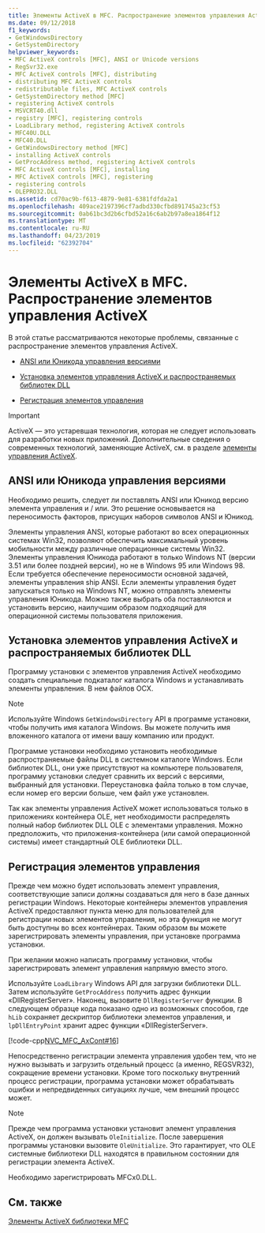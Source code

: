 ```yaml
---
title: Элементы ActiveX в MFC. Распространение элементов управления ActiveX
ms.date: 09/12/2018
f1_keywords:
- GetWindowsDirectory
- GetSystemDirectory
helpviewer_keywords:
- MFC ActiveX controls [MFC], ANSI or Unicode versions
- RegSvr32.exe
- MFC ActiveX controls [MFC], distributing
- distributing MFC ActiveX controls
- redistributable files, MFC ActiveX controls
- GetSystemDirectory method [MFC]
- registering ActiveX controls
- MSVCRT40.dll
- registry [MFC], registering controls
- LoadLibrary method, registering ActiveX controls
- MFC40U.DLL
- MFC40.DLL
- GetWindowsDirectory method [MFC]
- installing ActiveX controls
- GetProcAddress method, registering ActiveX controls
- MFC ActiveX controls [MFC], installing
- MFC ActiveX controls [MFC], registering
- registering controls
- OLEPRO32.DLL
ms.assetid: cd70ac9b-f613-4879-9e81-6381fdfda2a1
ms.openlocfilehash: 409ace2197396cf7adbd330cfbd891745a23cf53
ms.sourcegitcommit: 0ab61bc3d2b6cfbd52a16c6ab2b97a8ea1864f12
ms.translationtype: MT
ms.contentlocale: ru-RU
ms.lasthandoff: 04/23/2019
ms.locfileid: "62392704"
---
```

# <a name="mfc-activex-controls-distributing-activex-controls"></a>Элементы ActiveX в MFC. Распространение элементов управления ActiveX

В этой статье рассматриваются некоторые проблемы, связанные с распространение элементов управления ActiveX.

- [ANSI или Юникода управления версиями](#_core_ansi_or_unicode_control_versions)

- [Установка элементов управления ActiveX и распространяемых библиотек DLL](#_core_installing_activex_controls_and_redistributable_dlls)

- [Регистрация элементов управления](#_core_registering_controls)

>[!IMPORTANT]
> ActiveX — это устаревшая технология, которая не следует использовать для разработки новых приложений. Дополнительные сведения о современных технологий, заменяющие ActiveX, см. в разделе [элементы управления ActiveX](activex-controls.md).

##  <a name="_core_ansi_or_unicode_control_versions"></a> ANSI или Юникода управления версиями

Необходимо решить, следует ли поставлять ANSI или Юникод версию элемента управления и / или. Это решение основывается на переносимость факторов, присущих наборов символов ANSI и Юникод.

Элементы управления ANSI, которые работают во всех операционных системах Win32, позволяют обеспечить максимальный уровень мобильности между различные операционные системы Win32. Элементы управления Юникода работают в только Windows NT (версии 3.51 или более поздней версии), но не в Windows 95 или Windows 98. Если требуется обеспечение переносимости основной задачей, элементы управления ship ANSI. Если элементы управления будет запускаться только на Windows NT, можно отправлять элементы управления Юникода. Можно также выбрать оба поставляются и установить версию, наилучшим образом подходящий для операционной системы пользователя приложения.

##  <a name="_core_installing_activex_controls_and_redistributable_dlls"></a> Установка элементов управления ActiveX и распространяемых библиотек DLL

Программу установки с элементов управления ActiveX необходимо создать специальные подкаталог каталога Windows и устанавливать элементы управления. В нем файлов OCX.

> [!NOTE]
>  Используйте Windows `GetWindowsDirectory` API в программе установки, чтобы получить имя каталога Windows. Вы можете получить имя вложенного каталога от имени вашу компанию или продукт.

Программе установки необходимо установить необходимые распространяемые файлы DLL в системном каталоге Windows. Если библиотек DLL, они уже присутствуют на компьютере пользователя, программу установки следует сравнить их версий с версиями, выбранный для установки. Переустановка файла только в том случае, если номер его версии больше, чем файл уже установлен.

Так как элементы управления ActiveX может использоваться только в приложениях контейнера OLE, нет необходимости распределять полный набор библиотек DLL OLE с элементами управления. Можно предположить, что приложения-контейнера (или самой операционной системы) имеет стандартный OLE библиотеки DLL.

##  <a name="_core_registering_controls"></a> Регистрация элементов управления

Прежде чем можно будет использовать элемент управления, соответствующие записи должны создаваться для него в базе данных регистрации Windows. Некоторые контейнеры элементов управления ActiveX предоставляют пункта меню для пользователей для регистрации новых элементов управления, но эта функция не могут быть доступны во всех контейнерах. Таким образом вы можете зарегистрировать элементы управления, при установке программа установки.

При желании можно написать программу установки, чтобы зарегистрировать элемент управления напрямую вместо этого.

Используйте `LoadLibrary` Windows API для загрузки библиотеки DLL. Затем используйте `GetProcAddress` получить адрес функции «DllRegisterServer». Наконец, вызовите `DllRegisterServer` функции. В следующем образце кода показано одно из возможных способов, где `hLib` сохраняет дескриптор библиотеки элементов управления, и `lpDllEntryPoint` хранит адрес функции «DllRegisterServer».

[!code-cpp[NVC_MFC_AxCont#16](../mfc/codesnippet/cpp/mfc-activex-controls-distributing-activex-controls_1.cpp)]

Непосредственно регистрации элемента управления удобен тем, что не нужно вызывать и загрузить отдельный процесс (а именно, REGSVR32), сокращение времени установки. Кроме того поскольку внутренний процесс регистрации, программа установки может обрабатывать ошибки и непредвиденных ситуациях лучше, чем внешний процесс может.

> [!NOTE]
>  Прежде чем программа установки установит элемент управления ActiveX, он должен вызывать `OleInitialize`. После завершения программы установки вызовите `OleUnitialize`. Это гарантирует, что OLE системные библиотеки DLL находятся в правильном состоянии для регистрации элемента ActiveX.

Необходимо зарегистрировать MFCx0.DLL.

## <a name="see-also"></a>См. также

[Элементы ActiveX библиотеки MFC](../mfc/mfc-activex-controls.md)
